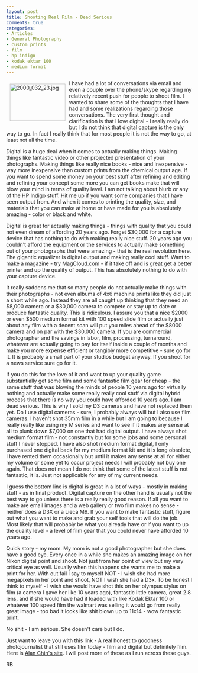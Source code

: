 ```yaml
---
layout: post
title: Shooting Real Film - Dead Serious
comments: true
categories:
- Articles
- General Photography
- custom prints
- film
- hp indigo
- kodak ektar 100
- medium format
---
```

<a rel="lightbox" href="/wp-content/uploads/2009/10/2000_032_23.jpg"><img title="2000_032_23.jpg" src="/wp-content/uploads/2009/10/.thumbs/.2000_032_23.jpg" border="0" alt="2000_032_23.jpg" hspace="10" vspace="10" width="150" height="100" align="left" /></a>I have had a lot of conversations via email and even a couple over the phone/skype regarding my relatively recent push for people to shoot film. I wanted to share some of the thoughts that I have had and some realizations regarding those conversations. The very first thought and clarification is that I love digital - I really really do but I do not think that digital capture is the only way to go. In fact I really think that for most people it is not the way to go, at least not all the time.

Digital is a huge deal when it comes to actually making things. Making things like fantastic video or other projected presentation of your photographs. Making things like really nice books - nice and inexpensive - way more inexpensive than custom prints from the chemical output age. If you want to spend some money on your best stuff after refining and editing and refining your concept some more you can get books make that will blow your mind in terms of quality level. I am not talking about blurb or any of the HP Indigo stuff. Hit me up if you want some companies that I have seen output from. And when it comes to printing the quality, size, and materials that you can make at home or have made for you is absolutely amazing - color or black and white.

Digital is great for actually making things - things with quality that you could not even dream of affording 20 years ago. Forget $30,000 for a capture device that has nothing to do with making really nice stuff. 20 years ago you couldn't afford the equipment or the services to actually make something out of your photographs that were amazing - that is the real revolution here. The gigantic equalizer is digital output and making really cool stuff. Want to make a magazine - try MagCloud.com - if it take off and is great get a better printer and up the quality of output. This has absolutely nothing to do with your capture device.

It really saddens me that so many people do not actually make things with their photographs - not even albums of 4x6 machine prints like they did just a short while ago. Instead they are all caught up thinking that they need an $8,000 camera or a $30,000 camera to compete or stay up to date or produce fantastic quality. This is ridiculous. I assure you that a nice $2000 or even $500 medium format kit with 100 speed slide film or actually just about any film with a decent scan will put you miles ahead of the $8000 camera and on par with the $30,000 camera. If you are commercial photographer and the savings in labor, film, processing, turnaround, whatever are actually going to pay for itself inside a couple of months and make you more expense efficient or tangibly more competitive - sure go for it. It is probably a small part of your studios budget anyway. If you shoot for a news service sure go for it.

If you do this for the love of it and want to up your quality game substantially get some film and some fantastic film gear for cheap - the same stuff that was blowing the minds of people 10 years ago for virtually nothing and actually make some really really cool stuff via digital hybrid process that there is no way you could have afforded 10 years ago. I am dead serious. This is why I sold my D3 cameras and have not replaced them yet. Do I use digital cameras - sure, I probably always will but I also use film cameras. I haven't shot 35mm film in a while but I am going to because I really really like using my M series and want to see if it makes any sense at all to plunk down $7,000 on one that had digital output. I have always shot medium format film - not constantly but for some jobs and some personal stuff I never stopped. I have also shot medium format digital, I only purchased one digital back for my medium format kit and it is long obsolete, I have rented them occasionally but until it makes any sense at all for either my volume or some yet to occur project needs I will probably not buy one again. That does not mean I do not think that some of the latest stuff is not fantastic, it is. Just not applicable for any of my current needs.

I guess the bottom line is digital is great in a lot of ways - mostly in making stuff - as in final product. Digital capture on the other hand is usually not the best way to go unless there is a really really good reason. If all you want to make are email images and a web gallery or two film makes no sense - neither does a D3X or a Lieca M9. If you want to make fantastic stuff, figure out what you want to make and grab your self tools that will do the job. Most likely that will probably be what you already have or if you want to up the quality level - a level of film gear that you could never have afforded 10 years ago.

Quick story - my mom. My mom is not a good photographer but she does have a good eye. Every once in a while she makes an amazing image on her Nikon digital point and shoot. Not just from her point of view but my very critical eye as well. Usually when this happens she wants me to make a print for her. With out fail I say to myself NOT - I wish she had more megapixels in her point and shoot, NOT I wish she had a D3x. To be honest I think to myself - I wish she would have shot this on her olympus stylus on film (a camera I gave her like 10 years ago), fantastic little camera, great 2.8 lens, and if she would have had it loaded with like Kodak Ektar 100 or whatever 100 speed film the walmart was selling it would go from really great image - too bad it looks like shit blown up to 11x14 - wow fantastic print.

No shit - I am serious. She doesn't care but I do.

Just want to leave you with this link - A real honest to goodness photojournalist that still uses film today - film and digital but definitely film. Here is <a href="http://www.alanschin.com/projects.html">Alan Chin's site</a>. I will post more of these as I run across these guys.

RB
